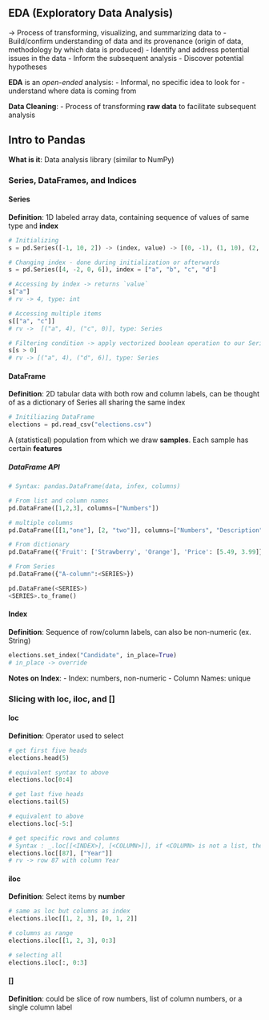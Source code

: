 ## EDA (Exploratory Data Analysis)

-> Process of transforming, visualizing, and summarizing data to 
    - Build/confirm understanding of data and its provenance (origin of data, methodology by which data is produced)
    - Identify and address potential issues in the data
    - Inform the subsequent analysis
    - Discover potential hypotheses

**EDA** is an *open-ended* analysis:
    - Informal, no specific idea to look for
    - understand where data is coming from

**Data Cleaning**:
    - Process of transforming **raw data** to facilitate subsequent analysis

## Intro to Pandas

**What is it**: Data analysis library (similar to NumPy)

### Series, DataFrames, and Indices

#### Series
**Definition**: 1D labeled array data, containing sequence of values of same type and **index**

```python
# Initializing
s = pd.Series([-1, 10, 2]) -> (index, value) -> [(0, -1), (1, 10), (2, 2)]

# Changing index - done during initialization or afterwards
s = pd.Series([4, -2, 0, 6]), index = ["a", "b", "c", "d"]

# Accessing by index -> returns `value`
s["a"] 
# rv -> 4, type: int

# Accessing multiple items 
s[["a", "c"]] 
# rv ->  [("a", 4), ("c", 0)], type: Series

# Filtering condition -> apply vectorized boolean operation to our Series
s[s > 0]
# rv -> [("a", 4), ("d", 6)], type: Series


```

#### DataFrame

**Definition**: 2D tabular data with both row and column labels, can be thought of as a dictionary of Series all sharing the same index

```python
# Initiliazing DataFrame
elections = pd.read_csv("elections.csv")
```

A (statistical) population from which we draw **samples**. Each sample has certain **features**

##### DataFrame API

```python
# Syntax: pandas.DataFrame(data, infex, columns)

# From list and column names
pd.DataFrame([1,2,3], columns=["Numbers"])

# multiple columns
pd.DataFrame([[1,"one"], [2, "two"]], columns=["Numbers", "Description"])

# From dictionary
pd.DataFrame({'Fruit': ['Strawberry', 'Orange'], 'Price': [5.49, 3.99]})

# From Series
pd.DataFrame({"A-column":<SERIES>})

pd.DataFrame(<SERIES>)
<SERIES>.to_frame()

```

#### Index

**Definition**: Sequence of row/column labels, can also be non-numeric (ex. String)

```python
elections.set_index("Candidate", in_place=True)
# in_place -> override
```

**Notes on Index**:
    - Index: numbers, non-numeric
    - Column Names: unique



### Slicing with loc, iloc, and []

#### loc

**Definition**: Operator used to select 

```python
# get first five heads
elections.head(5)

# equivalent syntax to above
elections.loc[0:4]

# get last five heads
elections.tail(5)

# equivalent to above
elections.loc[-5:]

# get specific rows and columns
# Syntax : _.loc[[<INDEX>], [<COLUMN>]], if <COLUMN> is not a list, then we return Series
elections.loc[[87], ["Year"]]
# rv -> row 87 with column Year
```

#### iloc

**Definition**: Select items by **number**

```python
# same as loc but columns as index
elections.iloc[[1, 2, 3], [0, 1, 2]]

# columns as range
elections.iloc[[1, 2, 3], 0:3]

# selecting all
elections.iloc[:, 0:3]
```

#### []

**Definition**: could be slice of row numbers, list of column numbers, or a single column label















